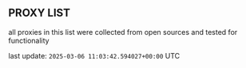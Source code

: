 ## PROXY LIST

all proxies in this list were collected from open sources and tested for functionality

last update: `2025-03-06 11:03:42.594027+00:00` UTC